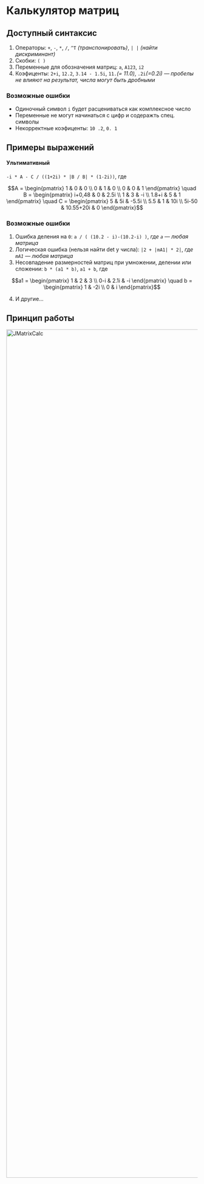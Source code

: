 # Калькулятор матриц

## Доступный синтаксис
1. Операторы: `+`, `-`, `*`, `/`, `^T` _(транспонировать)_, `| |` _(найти дискриминант)_
2. Скобки: `( )`
3. Переменные для обозначения матриц: `a`, `A123`, `i2`
4. Коэфиценты: `2+i`, `12.2`, `3.14 - 1.5i`, `11.`_(= 11.0)_, `.2i`_(=0.2i)_  _— пробелы не влияют на результат, числа могут быть дробными_

### Возможные ошибки
* Одиночный символ `i` будет расцениваться как комплексное число
* Переменные не могут начинаться с цифр и содеражть спец. символы
* Некорректные коэфиценты: `10 .2`, `0. 1`

## Примеры выражений
#### Ультимативный
`-i * A - C / ((1+2i) * |B / B| * (1-2i))`, где
```math
A = \begin{pmatrix}
1 & 0 & 0 \\
0 & 1 & 0 \\
0 & 0 & 1
\end{pmatrix}
\quad B = \begin{pmatrix}
i+0,48 & 0 & 2.5i \\
1 & 3 & -i \\
1.8+i & 5 & 1 
\end{pmatrix}
\quad C = \begin{pmatrix}
5 & 5i & -5.5i \\
5.5 & 1 & 10i \\
5i-50 & 10.55+20i & 0
\end{pmatrix}
```
### Возможные ошибки
1. Ошибка деления на `0`: `a / ( (10.2 - i)-(10.2-i) )`, _где `a` — любая матрица_
2. Логическая ошибка (нельзя найти det у числа): `|2 + |mA1| * 2|`, _где `mA1` — любая матрица_
3. Несовпадение размерностей матриц при умножении, делении или сложении: `b * (a1 * b)`, `a1 + b`, где
```math
a1 = \begin{pmatrix}
1 & 2 & 3 \\
0-i & 2.1i & -i
\end{pmatrix}
\quad b = \begin{pmatrix}
1 & -2i \\
0 & i
\end{pmatrix}
```
4. И другие...

## Принцип работы
<img width="2232" alt="JMatrixCalc" src="https://github.com/user-attachments/assets/c92b613c-5456-4443-8a0c-2f0de7835c6a">
